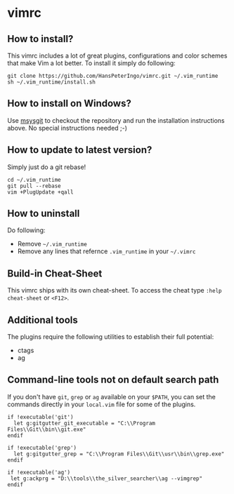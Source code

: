 # vimrc

## How to install?
This vimrc includes a lot of great plugins, configurations and color schemes that make Vim a lot better. To install it simply do following:

    git clone https://github.com/HansPeterIngo/vimrc.git ~/.vim_runtime
    sh ~/.vim_runtime/install.sh

## How to install on Windows?

Use [msysgit](http://msysgit.github.com/) to checkout the repository and run the installation instructions above. No special instructions needed ;-)

## How to update to latest version?

Simply just do a git rebase!

    cd ~/.vim_runtime
    git pull --rebase
    vim +PlugUpdate +qall

## How to uninstall

Do following:
* Remove `~/.vim_runtime`
* Remove any lines that refernce `.vim_runtime` in your `~/.vimrc`

## Build-in Cheat-Sheet

This vimrc ships with its own cheat-sheet. To access the cheat type `:help cheat-sheet` or `<F12>`.

## Additional tools

The plugins require the following utilities to establish their full potential:

 * ctags
 * ag


## Command-line tools not on default search path

If you don't have `git`, `grep` or `ag` available on your `$PATH`, you can set the commands directly in your `local.vim` file for some of the plugins.

    if !executable('git')
      let g:gitgutter_git_executable = "C:\\Program Files\\Git\\bin\\git.exe"
    endif
    
    if !executable('grep')
      let g:gitgutter_grep = "C:\\Program Files\\Git\\usr\\bin\\grep.exe"
    endif
    
    if !executable('ag')
     let g:ackprg = "D:\\tools\\the_silver_searcher\\ag --vimgrep"
    endif
